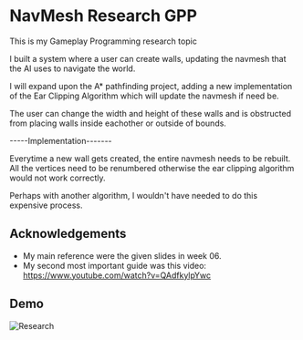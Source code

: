 
# NavMesh Research GPP

This is my Gameplay Programming research topic

I built a system where a user can create walls, updating the navmesh that the AI uses to navigate the world.

I will expand upon the A* pathfinding project, adding a new implementation of the Ear Clipping Algorithm which will update the navmesh if need be.

The user can change the width and height of these walls and is obstructed from placing walls inside eachother or outside of bounds.


-----Implementation-------

Everytime a new wall gets created, the entire navmesh needs to be rebuilt.
All the vertices need to be renumbered otherwise the ear clipping algorithm would not work correctly.

Perhaps with another algorithm, I wouldn't have needed to do this expensive process.
## Acknowledgements

 - My main reference were the given slides in week 06.
 - My second most important guide was this video: https://www.youtube.com/watch?v=QAdfkylpYwc

## Demo

![Research](https://user-images.githubusercontent.com/77245042/211941971-503551ad-0179-476a-bd94-87deb7251158.gif)
